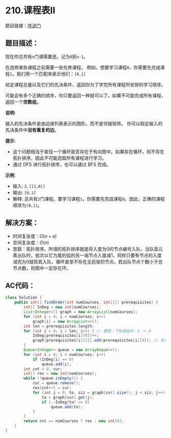 # 210.课程表II
题目链接：[传送门](https://leetcode-cn.com/problems/course-schedule-ii/)

## 题目描述：
现在你总共有`n`门课需要选，记为`0`到`n-1`。

在选修某些课程之前需要一些先修课程。 例如，想要学习课程`0`，你需要先完成课程`1`，我们用一个匹配来表示他们：`[0,1]`

给定课程总量以及它们的先决条件，返回你为了学完所有课程所安排的学习顺序。

可能会有多个正确的顺序，你只要返回一种就可以了。如果不可能完成所有课程，返回一个**空数组**。

**说明**:

输入的先决条件是由边缘列表表示的图形，而不是邻接矩阵。
你可以假定输入的先决条件中**没有重复的边**。

**提示**:

- 这个问题相当于查找一个循环是否存在于有向图中。如果存在循环，则不存在拓扑排序，因此不可能选取所有课程进行学习。
- 通过 DFS 进行拓扑排序，也可以通过 BFS 完成。

**示例**:

- 输入: `2`, `[[1,0]]`
- 输出: `[0,1]`
- 解释: 总共有`2`门课程。要学习课程`1`，你需要先完成课程`0`。因此，正确的课程顺序为`[0,1]`。

## 解决方案：
- 时间复杂度：$O(n+e)$
- 空间复杂度：$O(n)$
- 思路：拓扑排序。所谓的拓扑排序就是将入度为0的节点编号入队，当队首元素出队时，依次以它为尾的弧的另一端节点入度减1，同样只要有节点的入度减完为0就将其入队，循环直至不存在无前驱的节点。若出队节点个数小于总节点数，则图中一定存在环。

## AC代码：
```java
class Solution {
	public int[] findOrder(int numCourses, int[][] prerequisites) {
		int[] InDeg = new int[numCourses];
		List<Integer>[] graph = new ArrayList[numCourses];
		for (int i = 0; i < numCourses; i++)
			graph[i] = new ArrayList<>();
		int len = prerequisites.length;
		for (int i = 0; i < len; i++) { // 建图：下标值指向：1 -> 0
			InDeg[prerequisites[i][0]]++;
			graph[prerequisites[i][1]].add(prerequisites[i][0]); // 先修课程指向后修课程
		}
		Queue<Integer> queue = new ArrayDeque<>();
		for (int i = 0; i < numCourses; i++)
			if (InDeg[i] == 0)
				queue.add(i);
		int cnt = 0, cur;
		int[] res = new int[numCourses];
		while (!queue.isEmpty()) {
			cur = queue.remove();
			res[cnt++] = cur;
			for (int j = 0, to, siz = graph[cur].size(); j < siz; j++) {
				to = graph[cur].get(j);
				if (--InDeg[to] == 0)
					queue.add(to);
			}
		}
		return cnt == numCourses ? res : new int[0];
	}
}
```